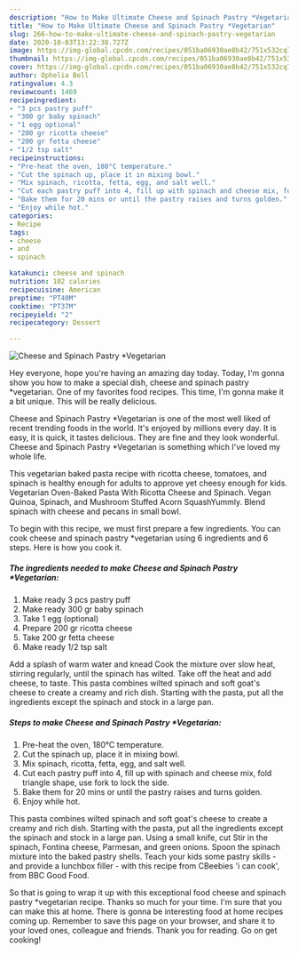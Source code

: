 ```yaml
---
description: "How to Make Ultimate Cheese and Spinach Pastry *Vegetarian"
title: "How to Make Ultimate Cheese and Spinach Pastry *Vegetarian"
slug: 266-how-to-make-ultimate-cheese-and-spinach-pastry-vegetarian
date: 2020-10-03T13:22:38.727Z
image: https://img-global.cpcdn.com/recipes/051ba06930ae8b42/751x532cq70/cheese-and-spinach-pastry-vegetarian-recipe-main-photo.jpg
thumbnail: https://img-global.cpcdn.com/recipes/051ba06930ae8b42/751x532cq70/cheese-and-spinach-pastry-vegetarian-recipe-main-photo.jpg
cover: https://img-global.cpcdn.com/recipes/051ba06930ae8b42/751x532cq70/cheese-and-spinach-pastry-vegetarian-recipe-main-photo.jpg
author: Ophelia Bell
ratingvalue: 4.3
reviewcount: 1469
recipeingredient:
- "3 pcs pastry puff"
- "300 gr baby spinach"
- "1 egg optional"
- "200 gr ricotta cheese"
- "200 gr fetta cheese"
- "1/2 tsp salt"
recipeinstructions:
- "Pre-heat the oven, 180°C temperature."
- "Cut the spinach up, place it in mixing bowl."
- "Mix spinach, ricotta, fetta, egg, and salt well."
- "Cut each pastry puff into 4, fill up with spinach and cheese mix, fold triangle shape, use fork to lock the side."
- "Bake them for 20 mins or until the pastry raises and turns golden."
- "Enjoy while hot."
categories:
- Recipe
tags:
- cheese
- and
- spinach

katakunci: cheese and spinach 
nutrition: 102 calories
recipecuisine: American
preptime: "PT40M"
cooktime: "PT37M"
recipeyield: "2"
recipecategory: Dessert

---
```



![Cheese and Spinach Pastry *Vegetarian](https://img-global.cpcdn.com/recipes/051ba06930ae8b42/751x532cq70/cheese-and-spinach-pastry-vegetarian-recipe-main-photo.jpg)

Hey everyone, hope you're having an amazing day today. Today, I'm gonna show you how to make a special dish, cheese and spinach pastry *vegetarian. One of my favorites food recipes. This time, I'm gonna make it a bit unique. This will be really delicious.

Cheese and Spinach Pastry *Vegetarian is one of the most well liked of recent trending foods in the world. It's enjoyed by millions every day. It is easy, it is quick, it tastes delicious. They are fine and they look wonderful. Cheese and Spinach Pastry *Vegetarian is something which I've loved my whole life.

This vegetarian baked pasta recipe with ricotta cheese, tomatoes, and spinach is healthy enough for adults to approve yet cheesy enough for kids. Vegetarian Oven-Baked Pasta With Ricotta Cheese and Spinach. Vegan Quinoa, Spinach, and Mushroom Stuffed Acorn SquashYummly. Blend spinach with cheese and pecans in small bowl.


To begin with this recipe, we must first prepare a few ingredients. You can cook cheese and spinach pastry *vegetarian using 6 ingredients and 6 steps. Here is how you cook it.

<!--inarticleads1-->

##### The ingredients needed to make Cheese and Spinach Pastry *Vegetarian:

1. Make ready 3 pcs pastry puff
1. Make ready 300 gr baby spinach
1. Take 1 egg (optional)
1. Prepare 200 gr ricotta cheese
1. Take 200 gr fetta cheese
1. Make ready 1/2 tsp salt


Add a splash of warm water and knead Cook the mixture over slow heat, stirring regularly, until the spinach has wilted. Take off the heat and add cheese, to taste. This pasta combines wilted spinach and soft goat&#39;s cheese to create a creamy and rich dish. Starting with the pasta, put all the ingredients except the spinach and stock in a large pan. 

<!--inarticleads2-->

##### Steps to make Cheese and Spinach Pastry *Vegetarian:

1. Pre-heat the oven, 180°C temperature.
1. Cut the spinach up, place it in mixing bowl.
1. Mix spinach, ricotta, fetta, egg, and salt well.
1. Cut each pastry puff into 4, fill up with spinach and cheese mix, fold triangle shape, use fork to lock the side.
1. Bake them for 20 mins or until the pastry raises and turns golden.
1. Enjoy while hot.


This pasta combines wilted spinach and soft goat&#39;s cheese to create a creamy and rich dish. Starting with the pasta, put all the ingredients except the spinach and stock in a large pan. Using a small knife, cut Stir in the spinach, Fontina cheese, Parmesan, and green onions. Spoon the spinach mixture into the baked pastry shells. Teach your kids some pastry skills - and provide a lunchbox filler - with this recipe from CBeebies &#39;i can cook&#39;, from BBC Good Food. 

So that is going to wrap it up with this exceptional food cheese and spinach pastry *vegetarian recipe. Thanks so much for your time. I'm sure that you can make this at home. There is gonna be interesting food at home recipes coming up. Remember to save this page on your browser, and share it to your loved ones, colleague and friends. Thank you for reading. Go on get cooking!
